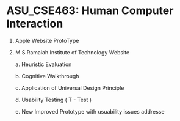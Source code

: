 # ASU_CSE463: Human Computer Interaction 

1. Apple Website ProtoType
2. M S Ramaiah Institute of Technology Website

    a. Heuristic Evaluation
    
    b. Cognitive Walkthrough
    
    c. Application of Universal Design Principle
    
    d. Usability Testing ( T - Test )
    
    e. New Improved Prototype with usuability issues addresse
